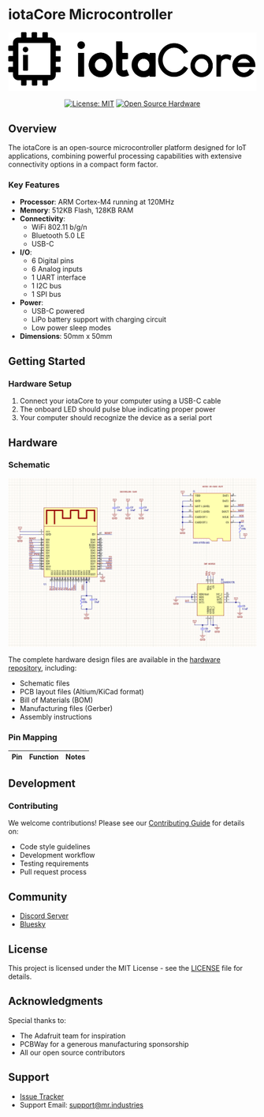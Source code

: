 # iotaCore Microcontroller

<div align="center">

![iotaCore Logo](assets/iota-logo.png)

[![License: MIT](https://img.shields.io/badge/License-MIT-yellow.svg)](https://opensource.org/licenses/MIT)
[![Open Source Hardware](https://img.shields.io/badge/Hardware-Open%20Source-brightgreen)](https://www.oshwa.org/)

</div>

## Overview

The iotaCore is an open-source microcontroller platform designed for IoT applications, combining powerful processing capabilities with extensive connectivity options in a compact form factor.

### Key Features

- **Processor**: ARM Cortex-M4 running at 120MHz
- **Memory**: 512KB Flash, 128KB RAM
- **Connectivity**: 
  - WiFi 802.11 b/g/n
  - Bluetooth 5.0 LE
  - USB-C
- **I/O**:
  - 6 Digital pins
  - 6 Analog inputs
  - 1 UART interface
  - 1 I2C bus
  - 1 SPI bus
- **Power**: 
  - USB-C powered
  - LiPo battery support with charging circuit
  - Low power sleep modes
- **Dimensions**: 50mm x 50mm

## Getting Started

### Hardware Setup

1. Connect your iotaCore to your computer using a USB-C cable
2. The onboard LED should pulse blue indicating proper power
3. Your computer should recognize the device as a serial port

## Hardware

### Schematic

![iotaCore Schematic](assets/schematic.png)

The complete hardware design files are available in the [hardware repository](https://github.com/Mister-Industries/iotaCore/tree/main/Hardware), including:
- Schematic files 
- PCB layout files (Altium/KiCad format)
- Bill of Materials (BOM)
- Manufacturing files (Gerber)
- Assembly instructions

### Pin Mapping

| Pin | Function | Notes |
|-----|----------|-------|

## Development

### Contributing

We welcome contributions! Please see our [Contributing Guide](CONTRIBUTING.md) for details on:
- Code style guidelines
- Development workflow
- Testing requirements
- Pull request process

## Community

- [Discord Server](https://discord.gg/AccV9wfX)
- [Bluesky](https://bsky.app/profile/mr.industries)

## License

This project is licensed under the MIT License - see the [LICENSE](LICENSE) file for details.

## Acknowledgments

Special thanks to:
- The Adafruit team for inspiration
- PCBWay for a generous manufacturing sponsorship
- All our open source contributors

## Support

- [Issue Tracker](https://github.com/iotacore/iotacore/issues)
- Support Email: support@mr.industries
